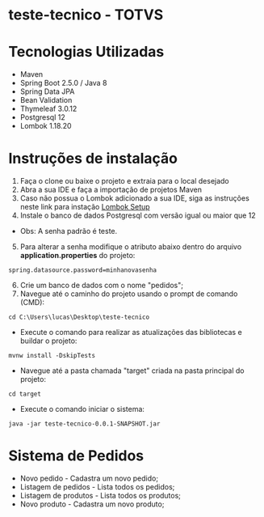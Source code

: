 # teste-tecnico - TOTVS

# Tecnologias Utilizadas #
- Maven
- Spring Boot 2.5.0 / Java 8
- Spring Data JPA
- Bean Validation
- Thymeleaf 3.0.12
- Postgresql 12
- Lombok 1.18.20

# Instruções de instalação #
1. Faça o clone ou baixe o projeto e extraia para o local desejado
2. Abra a sua IDE e faça a importação de projetos Maven
3. Caso não possua o Lombok adicionado a sua IDE, siga as instruções neste link para instação [Lombok Setup](https://projectlombok.org/setup/eclipse)
4. Instale o banco de dados Postgresql com versão igual ou maior que 12 
- Obs: A senha padrão é teste.
5. Para alterar a senha modifique o atributo abaixo dentro do arquivo <b>application.properties</b> do projeto:
```
spring.datasource.password=minhanovasenha
```
6. Crie um banco de dados com o nome "pedidos";
7. Navegue até o caminho do projeto usando o prompt de comando (CMD):
```
cd C:\Users\lucas\Desktop\teste-tecnico
```
- Execute o comando para realizar as atualizações das bibliotecas e buildar o projeto: 
```
mvnw install -DskipTests
```
- Navegue até a pasta chamada "target" criada na pasta principal do projeto:
```
cd target
```
- Execute o comando iniciar o sistema: 
```
java -jar teste-tecnico-0.0.1-SNAPSHOT.jar
```

# Sistema de Pedidos #
- Novo pedido - Cadastra um novo pedido;
- Listagem de pedidos - Lista todos os pedidos;
- Listagem de produtos - Lista todos os produtos;
- Novo produto - Cadastra um novo produto;
